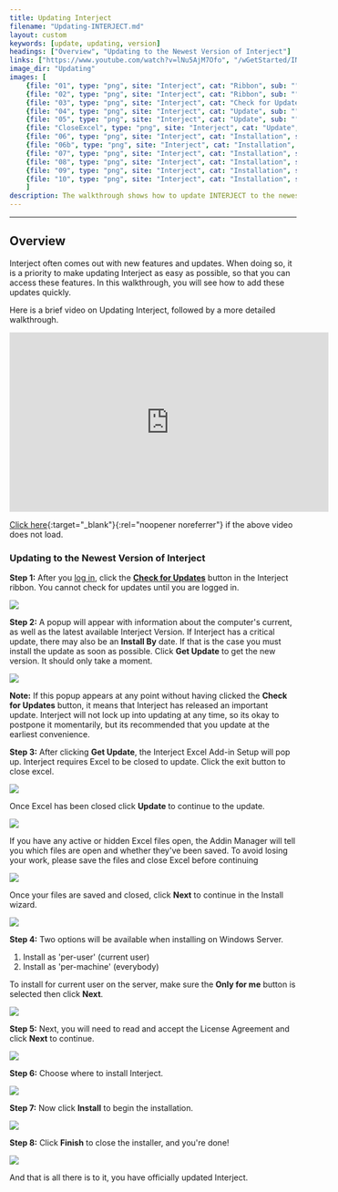 ```yaml
---
title: Updating Interject
filename: "Updating-INTERJECT.md"
layout: custom
keywords: [update, updating, version]
headings: ["Overview", "Updating to the Newest Version of Interject"]
links: ["https://www.youtube.com/watch?v=lNu5AjM7Ofo", "/wGetStarted/INTERJECT-Ribbon-Menu-Items.html#check-for-updates"]
image_dir: "Updating"
images: [
	{file: "01", type: "png", site: "Interject", cat: "Ribbon", sub: "", report: "", ribbon: "Simple", config: ""}, 
	{file: "02", type: "png", site: "Interject", cat: "Ribbon", sub: "", report: "", ribbon: "Simple", config: ""}, 
	{file: "03", type: "png", site: "Interject", cat: "Check for Updates", sub: "", report: "", ribbon: "Simple", config: ""}, 
	{file: "04", type: "png", site: "Interject", cat: "Update", sub: "", report: "", ribbon: "Simple", config: ""}, 
	{file: "05", type: "png", site: "Interject", cat: "Update", sub: "", report: "", ribbon: "", config: ""}, 
	{file: "CloseExcel", type: "png", site: "Interject", cat: "Update", sub: "", report: "", ribbon: "", config: ""}, 
	{file: "06", type: "png", site: "Interject", cat: "Installation", sub: "Setup Wizard", report: "", ribbon: "", config: ""}, 
	{file: "06b", type: "png", site: "Interject", cat: "Installation", sub: "Installation Type", report: "", ribbon: "", config: ""}, 
	{file: "07", type: "png", site: "Interject", cat: "Installation", sub: "End-User License Agreement", report: "", ribbon: "", config: ""}, 
	{file: "08", type: "png", site: "Interject", cat: "Installation", sub: "Select Installation Folder", report: "", ribbon: "", config: ""}, 
	{file: "09", type: "png", site: "Interject", cat: "Installation", sub: "Ready to Install", report: "", ribbon: "", config: ""}, 
	{file: "10", type: "png", site: "Interject", cat: "Installation", sub: "Completed Install", report: "", ribbon: "", config: ""}
	]
description: The walkthrough shows how to update INTERJECT to the newest version
---
```

* * *

## Overview

Interject often comes out with new features and updates. When doing so, it is a priority to make updating Interject as easy as possible, so that you can access these features. In this walkthrough, you will see how to add these updates quickly.

Here is a brief video on Updating Interject, followed by a more detailed walkthrough.

<iframe width="560" height="315" src="https://www.youtube.com/embed/lNu5AjM7Ofo?si=bwwkpHZBTNK-Jtwf" title="YouTube video player" frameborder="0" allow="accelerometer; autoplay; clipboard-write; encrypted-media; gyroscope; picture-in-picture; web-share" allowfullscreen></iframe>

[Click here](https://www.youtube.com/watch?v=lNu5AjM7Ofo){:target="_blank"}{:rel="noopener noreferrer"} if the above video does not load.

### Updating to the Newest Version of Interject

**Step 1:** After you [log in](/wAbout/Logging-In.html), click the [**Check for Updates**](/wGetStarted/INTERJECT-Ribbon-Menu-Items.html#check-for-updates) button in the Interject ribbon. You cannot check for updates until you are logged in.

![](/images/Updating/02.png)
<br>

**Step 2:** A popup will appear with information about the computer's current, as well as the latest available Interject Version. If Interject has a critical update, there may also be an **Install By** date. If that is the case you must install the update as soon as possible. Click **Get Update** to get the new version. It should only take a moment.

![](/images/Updating/03.png)
<br>

**Note:** If this popup appears at any point without having clicked the **Check for Updates** button, it means that Interject has released an important update. Interject will not lock up into updating at any time, so its okay to postpone it momentarily, but its recommended that you update at the earliest convenience.

**Step 3:** After clicking **Get Update**, the Interject Excel Add-in Setup will pop up. Interject requires Excel to be closed to update. Click the exit button to close excel.

![](/images/Updating/04.png)
<br>

Once Excel has been closed click **Update** to continue to the update.

![](/images/Updating/05.png)
<br>

If you have any active or hidden Excel files open, the Addin Manager will tell you which files are open and whether they've been saved. To avoid losing your work, please save the files and close Excel before continuing

![](/images/Updating/CloseExcel.png)
<br>

Once your files are saved and closed, click **Next** to continue in the Install wizard.

![](/images/Updating/06.png)
<br>

**Step 4:** Two options will be available when installing on Windows Server.

1. Install as 'per-user' (current user)
2. Install as 'per-machine' (everybody)

To install for current user on the server, make sure the **Only for me** button is selected then click **Next**.

![](/images/Updating/06b.png)
<br>

**Step 5:** Next, you will need to read and accept the License Agreement and click **Next** to continue.

 ![](/images/Updating/07.png)
<br>

**Step 6:** Choose where to install Interject.

![](/images/Updating/08.png)
<br>

**Step 7:** Now click **Install** to begin the installation.

![](/images/Updating/09.png)
<br>

**Step 8:** Click **Finish** to close the installer, and you're done!

![](/images/Updating/10.png)
<br>

And that is all there is to it, you have officially updated Interject.
